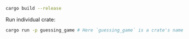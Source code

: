 ```bash
cargo build --release
```


Run individual crate:
```bash
cargo run -p guessing_game # Here `guessing_game` is a crate's name
```
